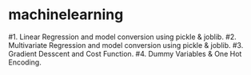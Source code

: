 # machinelearning
#1. Linear Regression and model conversion using pickle & joblib.
#2. Multivariate Regression and model conversion using pickle & joblib.
#3. Gradient Desscent and Cost Function.
#4. Dummy Variables & One Hot Encoding.
